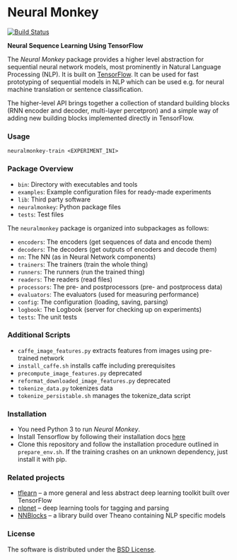 # Neural Monkey

[![Build Status](https://travis-ci.org/ufal/neuralmonkey.svg?branch=master)](https://travis-ci.org/ufal/neuralmonkey)

__Neural Sequence Learning Using TensorFlow__

The _Neural Monkey_ package provides a higher level abstraction for sequential neural network
models, most prominently in Natural Language Processing (NLP). It is built on
[TensorFlow](http://tensorflow.org/). It can be used for fast prototyping of
sequential models in NLP which can be used e.g. for neural machine translation
or sentence classification.

The higher-level API brings together a collection of standard building blocks
(RNN encoder and decoder, multi-layer percetpron) and a simple way of adding new
building blocks implemented directly in TensorFlow.

### Usage

`neuralmonkey-train <EXPERIMENT_INI>`

### Package Overview

- `bin`: Directory with executables and tools
- `examples`: Example configuration files for ready-made experiments
- `lib`: Third party software
- `neuralmonkey`: Python package files
- `tests`: Test files

The `neuralmonkey` package is organized into subpackages as follows:

- `encoders`: The encoders (get sequences of data and encode them)
- `decoders`: The decoders (get outputs of encoders and decode them)
- `nn`: The NN (as in Neural Network components)
- `trainers`: The trainers (train the whole thing)
- `runners`: The runners (run the trained thing)
- `readers`: The readers (read files)
- `processors`: The pre- and postprocessors (pre- and postprocess data)
- `evaluators`: The evaluators (used for measuring performance)
- `config`: The configuration (loading, saving, parsing)
- `logbook`: The Logbook (server for checking up on experiments)
- `tests`: The unit tests

### Additional Scripts

- `caffe_image_features.py` extracts features from images using pre-trained network
- `install_caffe.sh` installs caffe including prerequisites
- `precompute_image_features.py` deprecated
- `reformat_downloaded_image_features.py` deprecated
- `tokenize_data.py` tokenizes data
- `tokenize_persistable.sh` manages the tokenize_data script


### Installation

- You need Python 3 to run _Neural Monkey_.
- Install Tensorflow by following their installation docs
  [here](https://www.tensorflow.org/versions/r0.9/get_started/os_setup.html#download-and-setup)
- Clone this repository and follow the installation procedure outlined in
`prepare_env.sh`. If the training crashes on an unknown dependency, just install
it with pip.

### Related projects

- [tflearn](https://github.com/tflearn/tflearn) – a more general and less
abstract deep learning toolkit built over TensorFlow
- [nlpnet](https://github.com/erickrf/nlpnet) – deep learning tools for
tagging and parsing
- [NNBlocks](https://github.com/brmson/NNBlocks) – a library build over Theano
containing NLP specific models

### License

The software is distributed under the [BSD
License](https://opensource.org/licenses/BSD-3-Clause).
